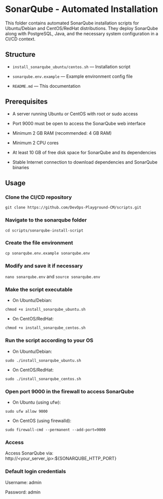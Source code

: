 # SonarQube - Automated Installation

This folder contains automated SonarQube installation scripts for Ubuntu/Debian and CentOS/RedHat distributions.
They deploy SonarQube along with PostgreSQL, Java, and the necessary system configuration in a CI/CD context.

## Structure

- `install_sonarqube_ubuntu/centos.sh` — Installation script
  
- `sonarqube.env.example` — Example environment config file
  
- `README.md` — This documentation

## Prerequisites

- A server running Ubuntu  or CentOS with root or sudo access

- Port 9000 must be open to access the SonarQube web interface

- Minimum 2 GB RAM (recommended: 4 GB RAM)

- Minimum 2 CPU cores

- At least 10 GB of free disk space for SonarQube and its dependencies

- Stable Internet connection to download dependencies and SonarQube binaries

## Usage

### Clone the CI/CD repository

```git clone https://github.com/DevOps-Playground-CM/scripts.git```

### Navigate to the sonarqube folder

```cd scripts/sonarqube-install-script```

### Create the file environment

```cp sonarqube.env.example sonarqube.env```

### Modify and save it if necessary

```nano sonarqube.env``` and ```source sonarqube.env```

### Make the script executable

- On Ubuntu/Debian:

```chmod +x install_sonarqube_ubuntu.sh```

- On CentOS/RedHat:

```chmod +x install_sonarqube_centos.sh```

### Run the script according to your OS

- On Ubuntu/Debian:

```sudo ./install_sonarqube_ubuntu.sh```

- On CentOS/RedHat:

```sudo ./install_sonarqube_centos.sh```

### Open port 9000 in the firewall to access SonarQube

- On Ubuntu (using ufw):

```sudo ufw allow 9000```

- On CentOS (using firewalld):

```sudo firewall-cmd --permanent --add-port=9000```

### Access

Access SonarQube via: http://<your_server_ip>:${SONARQUBE_HTTP_PORT}

### Default login credentials

Username: admin

Password: admin
